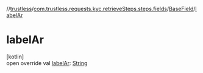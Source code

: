 //[trustless](../../../index.md)/[com.trustless.requests.kyc.retrieveSteps.steps.fields](../index.md)/[BaseField](index.md)/[labelAr](label-ar.md)

# labelAr

[kotlin]\
open override val [labelAr](label-ar.md): [String](https://kotlinlang.org/api/latest/jvm/stdlib/kotlin/-string/index.html)
